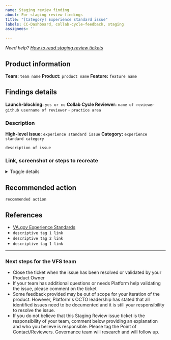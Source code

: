 ```yaml
---
name: Staging review finding
about: For staging review findings
title: "[Category] Experience standard issue"
labels: CC-Dashboard, collab-cycle-feedback, staging
assignees: ''

---
```


_Need help? [How to read staging review tickets](https://depo-platform-documentation.scrollhelp.site/collaboration-cycle/Anatomy-of-a-Staging-Review-Issue-ticket.2060320997.html)_

## Product information

**Team:** `team name`
**Product:** `product name`
**Feature:** `feature name`

## Findings details

**Launch-blocking:** `yes or no`
**Collab Cycle Reviewer:** `name of reviewer` `github username of reviewer` - `practice area`

### Description

**High-level issue:** `experience standard issue`
**Category:** `experience standard category`

`description of issue`

### Link, screenshot or steps to recreate

<details><summary>Toggle details</summary>

`link/screenshot/steps to recreate`

</details>

## Recommended action

`recommended action`

## References

- [VA.gov Experience Standards](https://depo-platform-documentation.scrollhelp.site/collaboration-cycle/va-gov-experience-standards)
- `descriptive tag 1 link`
- `descriptive tag 2 link`
- `descriptive tag 1 link`

<hr>

### Next steps for the VFS team

- Close the ticket when the issue has been resolved or validated by your Product Owner
- If your team has additional questions or needs Platform help validating the issue, please comment on the ticket
- Some feedback provided may be out of scope for your iteration of the product. However, Platform's OCTO leadership has stated that all identified issues need to be documented and it is still your responsibility to resolve the issue.
- If you do not believe that this Staging Review issue ticket is the responsibility of your team, comment below providing an explanation and who you believe is responsible. Please tag the Point of Contact/Reviewers. Governance team will research and will follow up.
